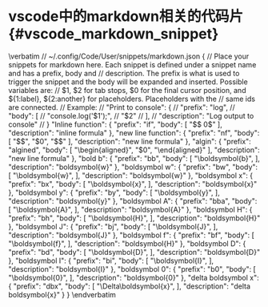 vscode中的markdown相关的代码片{#vscode_markdown_snippet}
=====================================================

\verbatim
//  ~/.config/Code/User/snippets/markdown.json
{
	// Place your snippets for markdown here. Each snippet is defined under a snippet name and has a prefix, body and 
	// description. The prefix is what is used to trigger the snippet and the body will be expanded and inserted. Possible variables are:
	// $1, $2 for tab stops, $0 for the final cursor position, and ${1:label}, ${2:another} for placeholders. Placeholders with the 
	// same ids are connected.
	// Example:
	// "Print to console": {
	// 	"prefix": "log",
	// 	"body": [
	// 		"console.log('$1');",
	// 		"$2"
	// 	],
	// 	"description": "Log output to console"
	// }
	"Inline function": {
		"prefix": "if",
		"body": [
			"\$$ $0 \$$"
		],
		"description": "inline formula"
	},
	"new line function": {
		"prefix": "nf",
		"body": [
			"\$$",
			"$0",
			"\$$"
		],
		"description": "new line formula"
	},
	"algin": {
		"prefix": "algined",
		"body": [
			"\\begin{aligned}",
			"$0",
			"\\end{aligned}"
		],
		"description": "new line formula"
	},
	"bold b": {
		"prefix": "bb",
		"body": [
			"\\boldsymbol{b}",
		],
		"description": "boldsymbol{w}"
	},
	"boldsymbol w": {
		"prefix": "bw",
		"body": [
			"\\boldsymbol{w}",
		],
		"description": "boldsymbol{w}"
	},
	"boldsymbol x": {
		"prefix": "bx",
		"body": [
			"\\boldsymbol{x}",
		],
		"description": "boldsymbol{x}"
	},
	"boldsymbol y": {
		"prefix": "by",
		"body": [
			"\\boldsymbol{y}",
		],
		"description": "boldsymbol{y}"
	},
	"boldsymbol A": {
		"prefix": "bba",
		"body": [
			"\\boldsymbol{A}",
		],
		"description": "boldsymbol{A}"
	},
	"boldsymbol H": {
		"prefix": "bh",
		"body": [
			"\\boldsymbol{H}",
		],
		"description": "boldsymbol{H}"
	},
	"boldsymbol J": {
		"prefix": "bj",
		"body": [
			"\\boldsymbol{J}",
		],
		"description": "boldsymbol{J}"
	},
	"boldsymbol f": {
		"prefix": "bf",
		"body": [
			"\\boldsymbol{f}",
		],
		"description": "boldsymbol{H}"
	},
	"boldsymbol D": {
		"prefix": "bd",
		"body": [
			"\\boldsymbol{D}",
		],
		"description": "boldsymbol{D}"
	},
	"boldsymbol I": {
		"prefix": "bi",
		"body": [
			"\\boldsymbol{I}",
		],
		"description": "boldsymbol{I}"
	},
	"boldsymbol 0": {
		"prefix": "b0",
		"body": [
			"\\boldsymbol{0}",
		],
		"description": "boldsymbol{0}"
	},
	"delta boldsymbol x": {
		"prefix": "dbx",
		"body": [
			"\\Delta\\boldsymbol{x}",
		],
		"description": "delta boldsymbol{x}"
	}
}
\endverbatim